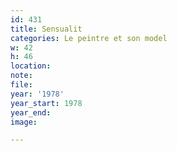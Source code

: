 ```yaml
---
id: 431
title: Sensualit
categories: Le peintre et son model
w: 42
h: 46
location:
note:
file:
year: '1978'
year_start: 1978
year_end:
image:

---
```

